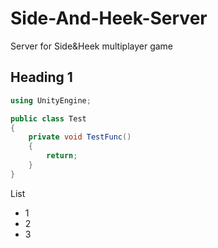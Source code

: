 # Side-And-Heek-Server
Server for Side&amp;Heek multiplayer game

## Heading 1

```c#
using UnityEngine;

public class Test
{
    private void TestFunc() 
    {
        return;
    }
}
```
List
- 1
- 2
- 3
